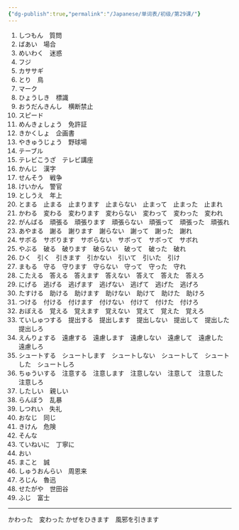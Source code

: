 ```yaml
---
{"dg-publish":true,"permalink":"/Japanese/单词表/初级/第29课/"}
---
```


1. しつもん　質問
2. ばあい　場合
3. めいわく　迷惑
4. フジ
5. カササギ
6. とり　鳥
7. マーク
8. ひょうしき　標識
9. おうだんきんし　横断禁止
10. スピード
11. めんきょしょう　免許証
12. きかくしょ　企画書
13. やきゅうじょう　野球場
14. テーブル
15. テレビこうざ　テレビ講座
16. かんじ　漢字
17. せんそう　戦争
18. けいかん　警官
19. としうえ　年上
20. とまる　止まる　止まります　止まらない　止まって　止まった　止まれ
21. かわる　変わる　変わります　変わらない　変わって　変わった　変われ
22. がんばる　頑張る　頑張ります　頑張らない　頑張って　頑張った　頑張れ
23. あやまる　謝る　謝ります　謝らない　謝って　謝った　謝れ
24. サボる　サボります　サボらない　サボって　サボって　サボれ
25. やぶる　破る　破ります　破らない　破って　破った　破れ
26. ひく　引く　引きます　引かない　引いて　引いた　引け
27. まもる　守る　守ります　守らない　守って　守った　守れ
28. こたえる　答える　答えます　答えない　答えて　答えた　答えろ
29. にげる　逃げる　逃げます　逃げない　逃げて　逃げた　逃げろ
30. たすける　助ける　助けます　助けない　助けて　助けた　助けろ
31. つける　付ける　付けます　付けない　付けて　付けた　付けろ
32. おぼえる　覚える　覚えます　覚えない　覚えて　覚えた　覚えろ
33. ていしゅつする　提出する　提出します　提出しない　提出して　提出した　提出しろ
34. えんりょする　遠慮する　遠慮します　遠慮しない　遠慮して　遠慮した　遠慮しろ
35. シュートする　シュートします　シュートしない　シュートして　シュートした　シュートしろ
36. ちゅういする　注意する　注意します　注意しない　注意して　注意した　注意しろ
37. したしい　親しい
38. らんぼう　乱暴
39. しつれい　失礼
40. おなじ　同じ
41. きけん　危険
42. そんな
43. ていねいに　丁寧に
44. おい
45. まこと　誠
46. しゅうおんらい　周恩来
47. ろじん　魯迅
48. せたがや　世田谷
49. ふじ　富士
---
かわった　変わった
かぜをひきます　風邪を引きます